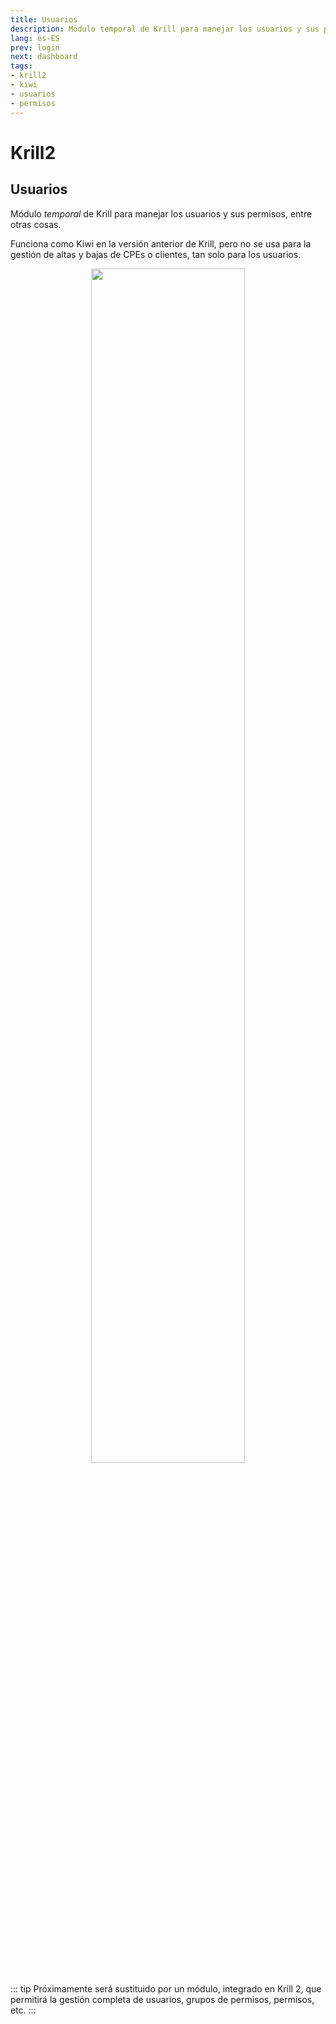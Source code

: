 ```yaml
---
title: Usuarios
description: Módulo temporal de Krill para manejar los usuarios y sus permisos, entre otras cosas.
lang: es-ES
prev: login
next: dashboard
tags:
- krill2
- kiwi
- usuarios
- permisos
---
```


# Krill2

## Usuarios

Módulo *temporal* de Krill para manejar los usuarios y sus permisos, entre otras cosas.

Funciona como Kiwi en la versión anterior de Krill, pero no se usa para la gestión de altas y bajas de CPEs o clientes, tan solo para los usuarios.

<p align="center"><img src="/img/krill2/main/0101.png" width="70%"></p>

::: tip
Próximamente será sustituido por un módulo, integrado en Krill 2, que permitirá la gestión completa de usuarios, grupos de permisos, permisos, etc.
:::
